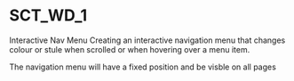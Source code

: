 # SCT_WD_1
Interactive Nav Menu
Creating an interactive navigation menu that changes colour or stule when scrolled or when hovering over a menu item.

The navigation menu will have a fixed position and be visble on all pages
